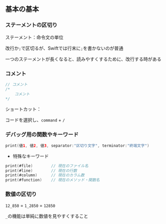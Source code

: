 ## 基本の基本



### ステーメントの区切り

ステーメント：命令文の単位

改行か`;`で区切るが、Swiftでは行末に`;`を書かないのが普通

一つのステーメントが長くなると、読みやすくするために、改行する時がある



### コメント

```swift
// コメント
/*
	コメント
*/
```

ショートカット：

コードを選択し、`command` + `/`



### デバッグ用の関数やキーワード

```swift
print(値1, 値2, 値3, separator:"区切り文字", terminator:"終端文字")
```

* 特殊なキーワード

```swift
print(#file)		// 現在のファイル名
print(#line)		// 現在の行数
print(#column)		// 現在のカラム数
print(#function)	// 現在のメソッド・関数名
```



### 数値の区切り

`12_850` = `1_2850` = `12850`

`_`の機能は単純に数値を見やすくすること

